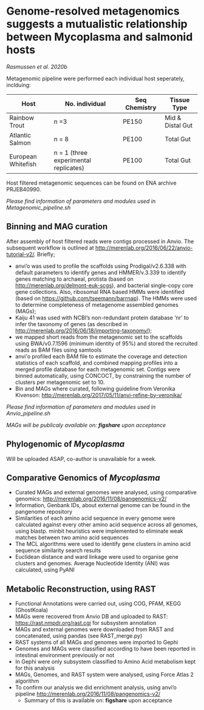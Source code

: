 # Genome-resolved metagenomics suggests a mutualistic relationship between Mycoplasma and salmonid hosts
_Rasmussen et al. 2020b_

Metagenomic pipeline were performed each individual host seperately, inclduing: 

Host|No. individual|Seq Chemistry | Tissue Type|
--- | --- | --- | ---
Rainbow Trout|n =3 |  PE150 | Mid & Distal Gut |
Atlantic Salmon|n = 8|PE100 | Total Gut |
European Whitefish|n = 1 (three experimental replicates)|PE100 | Total Gut |

Host filtered metagenomic sequences can be found on ENA archive PRJEB40990.

_Please find information of parameters and modules used in Metagenomic_pipeline.sh_

## Binning and MAG curation
After assembly of host filtered reads were contigs processed in Anvio. 
The subsequent workflow is outlined at http://merenlab.org/2016/06/22/anvio-tutorial-v2/. Briefly; 
* anvi’o was used to profile the scaffolds using Prodigal/v2.6.338 with default parameters to identify genes and HMMER/v.3.339 to identify genes matching to archaeal, protista (based on http://merenlab.org/delmont-euk-scgs), and bacterial single-copy core gene collections. Also, ribosomal RNA based HMMs were identified (based on https://github.com/tseemann/barrnap). The HMMs were used to determine completeness of  metagenome assembled genomes (MAGs); 
* Kaiju 41 was used with NCBI’s non-redundant protein database ‘nr’ to infer the taxonomy of genes (as described in http://merenlab.org/2016/06/18/importing-taxonomy/); 
* we mapped short reads from the metagenomic set to the scaffolds using BWA/v0.7.1596 (minimum identity of 95%) and stored the recruited reads as BAM files using samtools 
* anvi'o profiled each BAM file to estimate the coverage and detection statistics of each scaffold, and combined mapping profiles into a merged profile database for each metagenomic set. Contigs were binned automatically, using CONCOCT, by constraining the number of clusters per metagenomic set to 10.
* Bin and MAGs where curated, following guideline from Veronika Kivenson: http://merenlab.org/2017/05/11/anvi-refine-by-veronika/

_Please find information of parameters and modules used in Anvio_pipeline.sh_

_MAGs will be publicaly available on: __figshare__ upon acceptance_

## Phylogenomic of _Mycoplasma_
Will be uploaded ASAP, co-author is unavailable for a week.

## Comparative Genomics of _Mycoplasma_
* Curated MAGs and external genomes were analysed, using comparative genomics: http://merenlab.org/2016/11/08/pangenomics-v2/
* Information, Genbank IDs, about external genome can be found in the pangenome repository
* Similarities of each amino acid sequence in every genome were calculated against every other amino acid sequence across all genomes, using blastp. minbit heuristics were implemented to eliminate weak matches between two amino acid sequences
* The MCL algorithms were used to identify gene clusters in amino acid sequence similarity search results
* Euclidean distance and ward linkage were used to organise gene clusters and genomes. Average Nucleotide Identity (ANI) was calculated, using PyANI

## Metabolic Reconstruction, using RAST
* Functional Annotations were carried out, using COG, PFAM, KEGG (GhostKoala)
* MAGs were recovered from Anvio DB and uploaded to RAST: https://rast.nmpdr.org/rast.cgi for subsystem annotation
* MAGs and external genomes were downloaded from RAST and concatenated, using pandas (see RAST_merge.py)
* RAST systems of all MAGs and genomes were imported to Gephi
* Genomes and MAGs were classified according to have been reported in intestinal environment previously or not
* In Gephi were only subsystem classified to Amino Acid metabolism kept for this analysis
* MAGs, Genomes, and RAST system were analysed, using Force Atlas 2 algorithm
* To confirm our analysis we did enrichment analysis, using anvi’o pipeline http://merenlab.org/2016/11/08/pangenomics-v2/
  * Summary of this is available on: __figshare__ upon acceptance
